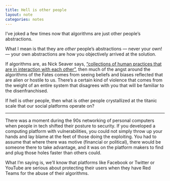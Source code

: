 ```yaml
---
title: Hell is other people
layout: note
categories: notes
---
```


I’ve joked a few times now that algorithms are just other people’s abstractions.

What I mean is that they are *other* people’s abstractions — never your own! — your own abstractions are how you objectively arrived at the solution.

If algorithms are, as Nick Seaver says, [“collections of human practices that are in interaction with each other”](https://www.theatlantic.com/technology/archive/2017/12/it-might-be-impossible-for-future-historians-to-understand-our-internet/547463/), then much of the angst around the algorithms of the Fates comes from seeing beliefs and biases reflected that are alien or hostile to us. There’s a certain kind of violence that comes from the weight of an entire system that disagrees with you that will be familiar to the disenfranchised.

If hell is other people, then what is other people crystallized at the titanic scale that our social platforms operate on?

---

There was a moment during the 90s networking of personal computers when people in tech shifted their posture to security. If you developed a computing platform with vulnerabilities, you could not simply throw up your hands and lay blame at the feet of those doing the exploiting. You had to assume that where there was motive (financial or political), there would be someone there to take advantage, and it was on the platform makers to find and plug those holes faster than others could.

What I’m saying is, we’ll know that platforms like Facebook or Twitter or YouTube are serious about protecting their users when they have Red Teams for the abuse of their algorithms.
